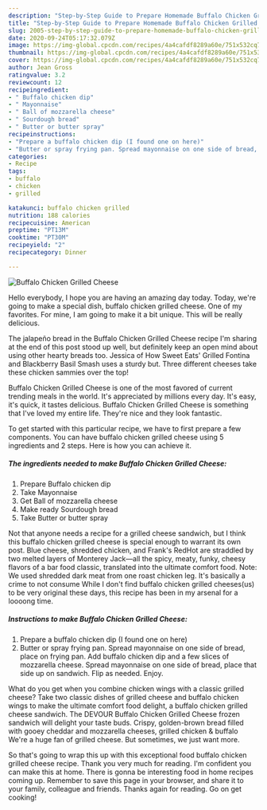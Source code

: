 ```yaml
---
description: "Step-by-Step Guide to Prepare Homemade Buffalo Chicken Grilled Cheese"
title: "Step-by-Step Guide to Prepare Homemade Buffalo Chicken Grilled Cheese"
slug: 2005-step-by-step-guide-to-prepare-homemade-buffalo-chicken-grilled-cheese
date: 2020-09-24T05:17:32.079Z
image: https://img-global.cpcdn.com/recipes/4a4cafdf8289a60e/751x532cq70/buffalo-chicken-grilled-cheese-recipe-main-photo.jpg
thumbnail: https://img-global.cpcdn.com/recipes/4a4cafdf8289a60e/751x532cq70/buffalo-chicken-grilled-cheese-recipe-main-photo.jpg
cover: https://img-global.cpcdn.com/recipes/4a4cafdf8289a60e/751x532cq70/buffalo-chicken-grilled-cheese-recipe-main-photo.jpg
author: Jean Gross
ratingvalue: 3.2
reviewcount: 12
recipeingredient:
- " Buffalo chicken dip"
- " Mayonnaise"
- " Ball of mozzarella cheese"
- " Sourdough bread"
- " Butter or butter spray"
recipeinstructions:
- "Prepare a buffalo chicken dip (I found one on here)"
- "Butter or spray frying pan. Spread mayonnaise on one side of bread, place on frying pan. Add buffalo chicken dip and a few slices of mozzarella cheese. Spread mayonnaise on one side of bread, place that side up on sandwich. Flip as needed. Enjoy."
categories:
- Recipe
tags:
- buffalo
- chicken
- grilled

katakunci: buffalo chicken grilled 
nutrition: 188 calories
recipecuisine: American
preptime: "PT13M"
cooktime: "PT30M"
recipeyield: "2"
recipecategory: Dinner

---
```



![Buffalo Chicken Grilled Cheese](https://img-global.cpcdn.com/recipes/4a4cafdf8289a60e/751x532cq70/buffalo-chicken-grilled-cheese-recipe-main-photo.jpg)

Hello everybody, I hope you are having an amazing day today. Today, we're going to make a special dish, buffalo chicken grilled cheese. One of my favorites. For mine, I am going to make it a bit unique. This will be really delicious.

The jalapeño bread in the Buffalo Chicken Grilled Cheese recipe I&#39;m sharing at the end of this post stood up well, but definitely keep an open mind about using other hearty breads too. Jessica of How Sweet Eats&#39; Grilled Fontina and Blackberry Basil Smash uses a sturdy but. Three different cheeses take these chicken sammies over the top!

Buffalo Chicken Grilled Cheese is one of the most favored of current trending meals in the world. It's appreciated by millions every day. It's easy, it's quick, it tastes delicious. Buffalo Chicken Grilled Cheese is something that I've loved my entire life. They're nice and they look fantastic.


To get started with this particular recipe, we have to first prepare a few components. You can have buffalo chicken grilled cheese using 5 ingredients and 2 steps. Here is how you can achieve it.

<!--inarticleads1-->

##### The ingredients needed to make Buffalo Chicken Grilled Cheese:

1. Prepare  Buffalo chicken dip
1. Take  Mayonnaise
1. Get  Ball of mozzarella cheese
1. Make ready  Sourdough bread
1. Take  Butter or butter spray


Not that anyone needs a recipe for a grilled cheese sandwich, but I think this buffalo chicken grilled cheese is special enough to warrant its own post. Blue cheese, shredded chicken, and Frank&#39;s RedHot are straddled by two melted layers of Monterey Jack—all the spicy, meaty, funky, cheesy flavors of a bar food classic, translated into the ultimate comfort food. Note: We used shredded dark meat from one roast chicken leg. It&#39;s basically a crime to not consume While I don&#39;t find buffalo chicken grilled cheeses(us) to be very original these days, this recipe has been in my arsenal for a loooong time. 

<!--inarticleads2-->

##### Instructions to make Buffalo Chicken Grilled Cheese:

1. Prepare a buffalo chicken dip (I found one on here)
1. Butter or spray frying pan. Spread mayonnaise on one side of bread, place on frying pan. Add buffalo chicken dip and a few slices of mozzarella cheese. Spread mayonnaise on one side of bread, place that side up on sandwich. Flip as needed. Enjoy.


What do you get when you combine chicken wings with a classic grilled cheese? Take two classic dishes of grilled cheese and buffalo chicken wings to make the ultimate comfort food delight, a buffalo chicken grilled cheese sandwich. The DEVOUR Buffalo Chicken Grilled Cheese frozen sandwich will delight your taste buds. Crispy, golden-brown bread filled with gooey cheddar and mozzarella cheeses, grilled chicken &amp; buffalo We&#39;re a huge fan of grilled cheese. But sometimes, we just want more. 

So that's going to wrap this up with this exceptional food buffalo chicken grilled cheese recipe. Thank you very much for reading. I'm confident you can make this at home. There is gonna be interesting food in home recipes coming up. Remember to save this page in your browser, and share it to your family, colleague and friends. Thanks again for reading. Go on get cooking!
